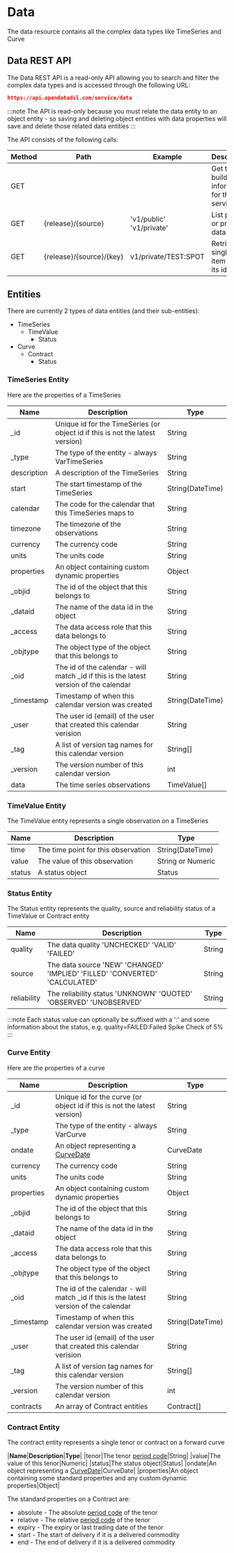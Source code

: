 Data
====

The data resource contains all the complex data types like TimeSeries and Curve

## Data REST API

The Data REST API is a read-only API allowing you to search and filter the complex data types and is accessed through the following URL:
```json
https://api.opendatadsl.com/service/data
```

:::note
The API is read-only because you must relate the data entity to an object entity - so saving and deleting object entities with data properties will save and delete those related data entities
:::

The API consists of the following calls:

|**Method**|**Path**|**Example**|**Description**|
|-|-|-|-|
|GET|||Get the build information for this service|
|GET|{release}/{source}|'v1/public' 'v1/private'|List public or private data items|
|GET|{release}/{source}/{key}|v1/private/TEST:SPOT|Retrieve a single data item using its id|

## Entities

There are currently 2 types of data entities (and their sub-entities):

*   TimeSeries    
    *   TimeValue        
        *   Status            
*   Curve    
    *   Contract        
        *   Status
            

### TimeSeries Entity

Here are the properties of a TimeSeries

|**Name**|**Description**|**Type**|
|-|-|-|
|_id|Unique id for the TimeSeries (or object id if this is not the latest version)|String|
|_type|The type of the entity - always VarTimeSeries|String|
|description|A description of the TimeSeries|String|
|start|The start timestamp of the TimeSeries|String(DateTime)|
|calendar|The code for the calendar that this TimeSeries maps to|String|
|timezone|The timezone of the observations|String|
|currency|The currency code|String|
|units|The units code|String|
|properties|An object containing custom dynamic properties|Object|
|_objid|The id of the object that this belongs to|String|
|_dataid|The name of the data id in the object|String|
|_access|The data access role that this data belongs to|String|
|_objtype|The object type of the object that this belongs to|String|
|_oid|The id of the calendar - will match _id if this is the latest version of the calendar|String|
|_timestamp|Timestamp of when this calendar version was created|String(DateTime)|
|_user|The user id (email) of the user that created this calendar verision|String|
|_tag|A list of version tag names for this calendar version|String[]|
|_version|The version number of this calendar version|int|
|data|The time series observations|TimeValue[]|

### TimeValue Entity

The TimeValue entity represents a single observation on a TimeSeries

|**Name**|**Description**|**Type**|
|-|-|-|
|time|The time point for this observation|String(DateTime)|
|value|The value of this observation|String or Numeric|
|status|A status object|Status|

### Status Entity

The Status entity represents the quality, source and reliability status of a TimeValue or Contract entity

|**Name**|**Description**|**Type**|
|-|-|-|
|quality|The data quality 'UNCHECKED' 'VALID' 'FAILED'|String|
|source|The data source 'NEW' 'CHANGED' 'IMPLIED' 'FILLED' 'CONVERTED' 'CALCULATED'|String|
|reliability|The reliability status 'UNKNOWN' 'QUOTED' 'OBSERVED' 'UNOBSERVED'|String|

:::note
Each status value can optionally be suffixed with a ':' and some information about the status, e.g. quality=FAILED:Failed Spike Check of 5%
:::

### Curve Entity

Here are the properties of a curve

|**Name**|**Description**|**Type**|
|-|-|-|
|_id|Unique id for the curve (or object id if this is not the latest version)|String|
|_type|The type of the entity - always VarCurve|String|
|ondate|An object representing a [CurveDate](CurveDate)|CurveDate|
|currency|The currency code|String|
|units|The units code|String|
|properties|An object containing custom dynamic properties|Object|
|_objid|The id of the object that this belongs to|String|
|_dataid|The name of the data id in the object|String|
|_access|The data access role that this data belongs to|String|
|_objtype|The object type of the object that this belongs to|String|
|_oid|The id of the calendar - will match _id if this is the latest version of the calendar|String|
|_timestamp|Timestamp of when this calendar version was created|String(DateTime)|
|_user|The user id (email) of the user that created this calendar verision|String|
|_tag|A list of version tag names for this calendar version|String[]|
|_version|The version number of this calendar version|int|
|contracts|An array of Contract entities|Contract[]|

### Contract Entity

The contract entity represents a single tenor or contract on a forward curve

|**Name**|**Description**|**Type**|
|tenor|The tenor [period code](Period-Code)|String|
|value|The value of this tenor|Numeric|
|status|The status object|Status|
|ondate|An object representing a [CurveDate](CurveDate)|CurveDate|
|properties|An object containing some standard properties and any custom dynamic properties|Object|


The standard properties on a Contract are:

*   absolute - The absolute [period code](Period-Code_2818227.html) of the tenor    
*   relative - The relative [period code](Period-Code_2818227.html) of the tenor    
*   expiry - The expiry or last trading date of the tenor    
*   start - The start of delivery if it is a delivered commodity    
*   end - The end of delivery if it is a delivered commodity
